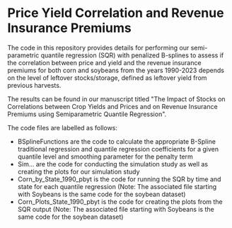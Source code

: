 # Price Yield Correlation and Revenue Insurance Premiums
The code in this repository provides details for performing our semi-parametric quantile regression (SQR) with penalized B-splines to assess if the correlation between price and yield and the revenue insurance premiums for both corn and soybeans from the years 1990-2023 depends on the level of leftover stocks/storage, defined as leftover yield from previous harvests.  

The results can be found in our manuscript titled "The Impact of Stocks on Correlations between Crop Yields and Prices and on Revenue Insurance Premiums using Semiparametric Quantile Regression".

The code files are labelled as follows:
- BSplineFunctions are the code to calculate the appropriate B-Spline traditional regression and quantile regression coefficients for a given quantile level and smoothing parameter for the penalty term
- Sim... are the code for conducting the simulation study as well as creating the plots for our simulation study
- Corn_by_State_1990_pbyt is the code for running the SQR by time and state for each quantile regression (Note: The associated file starting with Soybeans is the same code for the soybean dataset)
- Corn_Plots_State_1990_pbyt is the code for creating the plots from the SQR output (Note: The associated file starting with Soybeans is the same code for the soybean dataset)
